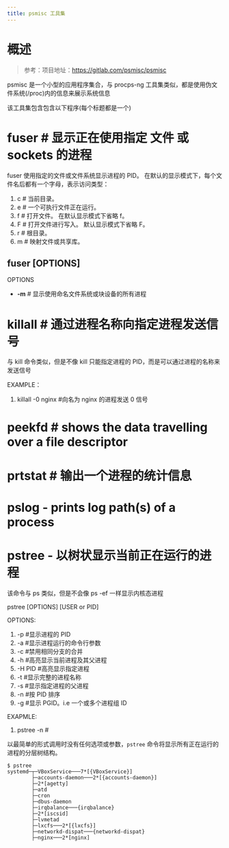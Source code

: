 ```yaml
---
title: psmisc 工具集
---
```


# 概述

> 参考：项目地址：<https://gitlab.com/psmisc/psmisc>

psmisc 是一个小型的应用程序集合，与 procps-ng 工具集类似，都是使用伪文件系统(/proc)内的信息来展示系统信息

该工具集包含包含以下程序(每个标题都是一个)

# fuser # 显示正在使用指定 文件 或 sockets 的进程

fuser 使用指定的文件或文件系统显示进程的 PID。 在默认的显示模式下，每个文件名后都有一个字母，表示访问类型：

1. c # 当前目录。
2. e # 一个可执行文件正在运行。
3. f # 打开文件。 在默认显示模式下省略 f。
4. F # 打开文件进行写入。 默认显示模式下省略 F。
5. r # 根目录。
6. m # 映射文件或共享库。

## fuser \[OPTIONS]

OPTIONS

- **-m** # 显示使用命名文件系统或块设备的所有进程

# killall # 通过进程名称向指定进程发送信号

与 kill 命令类似，但是不像 kill 只能指定进程的 PID，而是可以通过进程的名称来发送信号

EXAMPLE：

1. killall -0 nginx #向名为 nginx 的进程发送 0 信号

# peekfd # shows the data travelling over a file descriptor

# prtstat # 输出一个进程的统计信息

# pslog - prints log path(s) of a process

# pstree - 以树状显示当前正在运行的进程

该命令与 ps 类似，但是不会像 ps -ef 一样显示内核态进程

pstree \[OPTIONS] \[USER or PID]

OPTIONS:

1. -p #显示进程的 PID
2. -a #显示进程运行的命令行参数
3. -c #禁用相同分支的合并
4. -h #高亮显示当前进程及其父进程
5. -H PID #高亮显示指定进程
6. -t #显示完整的进程名称
7. -s #显示指定进程的父进程
8. -n #按 PID 排序
9. -g #显示 PGID。i.e 一个或多个进程组 ID

EXAPMLE:

1. pstree -n #

以最简单的形式调用时没有任何选项或参数，`pstree` 命令将显示所有正在运行的进程的分层树结构。

    $ pstree
    systemd─┬─VBoxService───7*[{VBoxService}]
            ├─accounts-daemon───2*[{accounts-daemon}]
            ├─2*[agetty]
            ├─atd
            ├─cron
            ├─dbus-daemon
            ├─irqbalance───{irqbalance}
            ├─2*[iscsid]
            ├─lvmetad
            ├─lxcfs───2*[{lxcfs}]
            ├─networkd-dispat───{networkd-dispat}
            ├─nginx───2*[nginx]
